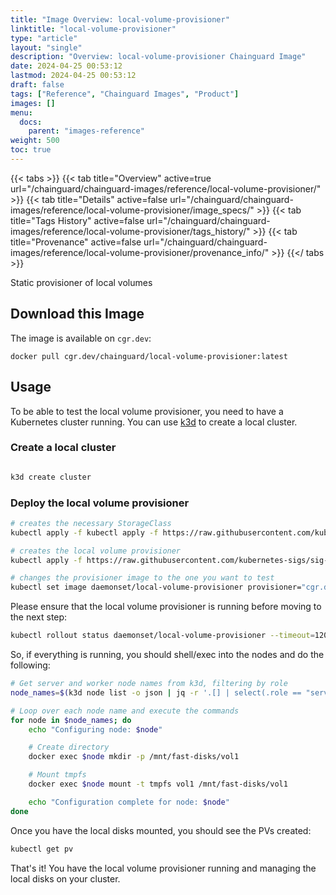 ```yaml
---
title: "Image Overview: local-volume-provisioner"
linktitle: "local-volume-provisioner"
type: "article"
layout: "single"
description: "Overview: local-volume-provisioner Chainguard Image"
date: 2024-04-25 00:53:12
lastmod: 2024-04-25 00:53:12
draft: false
tags: ["Reference", "Chainguard Images", "Product"]
images: []
menu: 
  docs: 
    parent: "images-reference"
weight: 500
toc: true
---
```


{{< tabs >}}
{{< tab title="Overview" active=true url="/chainguard/chainguard-images/reference/local-volume-provisioner/" >}}
{{< tab title="Details" active=false url="/chainguard/chainguard-images/reference/local-volume-provisioner/image_specs/" >}}
{{< tab title="Tags History" active=false url="/chainguard/chainguard-images/reference/local-volume-provisioner/tags_history/" >}}
{{< tab title="Provenance" active=false url="/chainguard/chainguard-images/reference/local-volume-provisioner/provenance_info/" >}}
{{</ tabs >}}



<!--overview:start-->
Static provisioner of local volumes
<!--overview:end-->

## Download this Image

The image is available on `cgr.dev`:

```
docker pull cgr.dev/chainguard/local-volume-provisioner:latest
```


<!--body:start-->

## Usage

To be able to test the local volume provisioner, you need to have a Kubernetes cluster running. You can use [k3d](https://k3d.io//) to create a local cluster.

### Create a local cluster

```bash

k3d create cluster
```

### Deploy the local volume provisioner

```bash
# creates the necessary StorageClass
kubectl apply -f kubectl apply -f https://raw.githubusercontent.com/kubernetes-sigs/sig-storage-local-static-provisioner/master/deployment/kubernetes/example/default_example_storageclass.yaml

# creates the local volume provisioner
kubectl apply -f https://raw.githubusercontent.com/kubernetes-sigs/sig-storage-local-static-provisioner/master/deployment/kubernetes/example/default_example_provisioner_generated.yaml

# changes the provisioner image to the one you want to test
kubectl set image daemonset/local-volume-provisioner provisioner="cgr.dev/chainguard/local-volume-provisioner:latest"

```

Please ensure that the local volume provisioner is running before moving to the next step:

```bash
kubectl rollout status daemonset/local-volume-provisioner --timeout=120s
```

So, if everything is running, you should shell/exec into the nodes and do the following:

```bash
# Get server and worker node names from k3d, filtering by role
node_names=$(k3d node list -o json | jq -r '.[] | select(.role == "server" or .role == "agent") | .name')

# Loop over each node name and execute the commands
for node in $node_names; do
    echo "Configuring node: $node"

    # Create directory
    docker exec $node mkdir -p /mnt/fast-disks/vol1

    # Mount tmpfs
    docker exec $node mount -t tmpfs vol1 /mnt/fast-disks/vol1

    echo "Configuration complete for node: $node"
done
```

Once you have the local disks mounted, you should see the PVs created:

```bash
kubectl get pv
```

That's it! You have the local volume provisioner running and managing the local disks on your cluster.

<!--body:end-->


